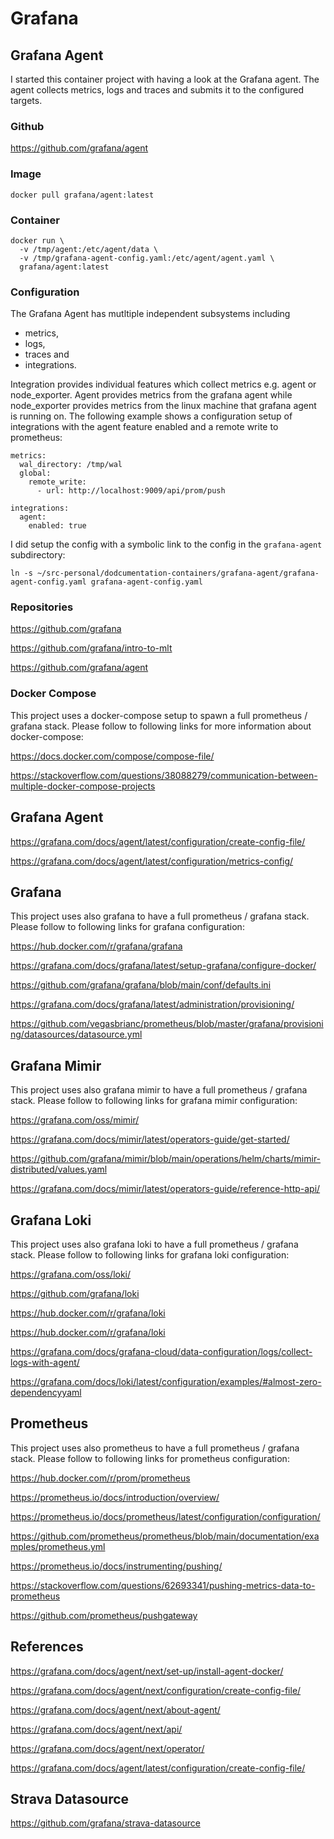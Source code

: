 # Grafana

## Grafana Agent

I started this container project with having a look at the Grafana agent. The agent collects metrics, logs and traces and submits it to the configured targets.

### Github

https://github.com/grafana/agent

### Image

`docker pull grafana/agent:latest`

### Container

```
docker run \
  -v /tmp/agent:/etc/agent/data \
  -v /tmp/grafana-agent-config.yaml:/etc/agent/agent.yaml \
  grafana/agent:latest
```

### Configuration

The Grafana Agent has mutltiple independent subsystems including

- metrics,
- logs,
- traces and
- integrations.

Integration provides individual features which collect metrics e.g. agent or node\_exporter. Agent provides metrics from the grafana agent while node\_exporter provides metrics from the linux machine that grafana agent is running on. The following example shows a configuration setup of integrations with the agent feature enabled and a remote write to prometheus:

```
metrics:
  wal_directory: /tmp/wal
  global:
    remote_write:
      - url: http://localhost:9009/api/prom/push

integrations:
  agent:
    enabled: true
```

I did setup the config with a symbolic link to the config in the `grafana-agent` subdirectory:

`ln -s ~/src-personal/dodcumentation-containers/grafana-agent/grafana-agent-config.yaml grafana-agent-config.yaml`

### Repositories

https://github.com/grafana

https://github.com/grafana/intro-to-mlt

https://github.com/grafana/agent

### Docker Compose

This project uses a docker-compose setup to spawn a full prometheus / grafana stack. Please follow to following links for more information about docker-compose:

https://docs.docker.com/compose/compose-file/

https://stackoverflow.com/questions/38088279/communication-between-multiple-docker-compose-projects

## Grafana Agent

https://grafana.com/docs/agent/latest/configuration/create-config-file/

https://grafana.com/docs/agent/latest/configuration/metrics-config/

## Grafana

This project uses also grafana to have a full prometheus / grafana stack. Please follow to following links for grafana configuration:

https://hub.docker.com/r/grafana/grafana

https://grafana.com/docs/grafana/latest/setup-grafana/configure-docker/

https://github.com/grafana/grafana/blob/main/conf/defaults.ini

https://grafana.com/docs/grafana/latest/administration/provisioning/

https://github.com/vegasbrianc/prometheus/blob/master/grafana/provisioning/datasources/datasource.yml

## Grafana Mimir

This project uses also grafana mimir to have a full prometheus / grafana stack. Please follow to following links for grafana mimir configuration:

https://grafana.com/oss/mimir/

https://grafana.com/docs/mimir/latest/operators-guide/get-started/

https://github.com/grafana/mimir/blob/main/operations/helm/charts/mimir-distributed/values.yaml

https://grafana.com/docs/mimir/latest/operators-guide/reference-http-api/

## Grafana Loki

This project uses also grafana loki to have a full prometheus / grafana stack. Please follow to following links for grafana loki configuration:

https://grafana.com/oss/loki/

https://github.com/grafana/loki

https://hub.docker.com/r/grafana/loki

https://hub.docker.com/r/grafana/loki

https://grafana.com/docs/grafana-cloud/data-configuration/logs/collect-logs-with-agent/

https://grafana.com/docs/loki/latest/configuration/examples/#almost-zero-dependencyyaml

## Prometheus

This project uses also prometheus to have a full prometheus / grafana stack. Please follow to following links for prometheus configuration:

https://hub.docker.com/r/prom/prometheus

https://prometheus.io/docs/introduction/overview/

https://prometheus.io/docs/prometheus/latest/configuration/configuration/

https://github.com/prometheus/prometheus/blob/main/documentation/examples/prometheus.yml

https://prometheus.io/docs/instrumenting/pushing/

https://stackoverflow.com/questions/62693341/pushing-metrics-data-to-prometheus

https://github.com/prometheus/pushgateway

## References

https://grafana.com/docs/agent/next/set-up/install-agent-docker/

https://grafana.com/docs/agent/next/configuration/create-config-file/

https://grafana.com/docs/agent/next/about-agent/

https://grafana.com/docs/agent/next/api/

https://grafana.com/docs/agent/next/operator/

https://grafana.com/docs/agent/latest/configuration/create-config-file/

## Strava Datasource

https://github.com/grafana/strava-datasource
